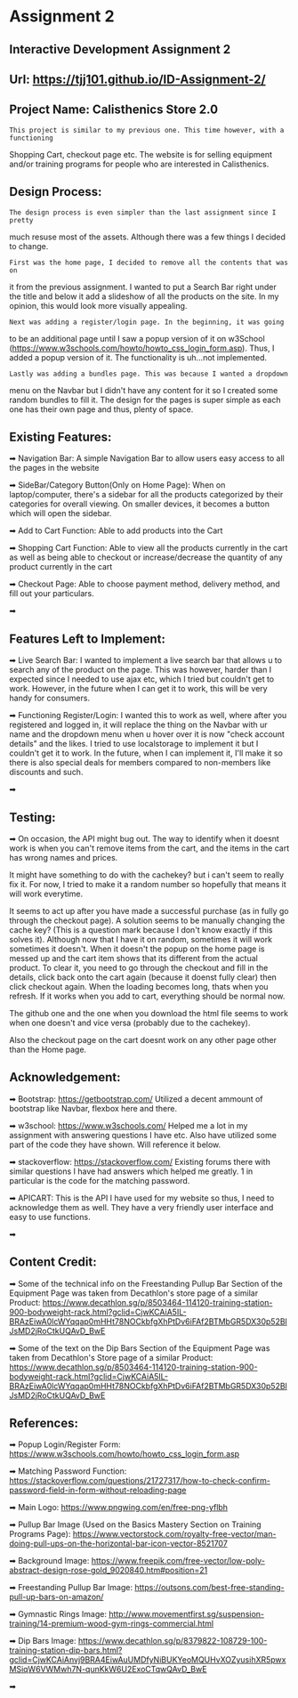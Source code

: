 # Assignment 2
Interactive Development Assignment 2
---------
Url: https://tjj101.github.io/ID-Assignment-2/
--------------
Project Name: Calisthenics Store 2.0
----------------------------------------------------------------------------

    This project is similar to my previous one. This time however, with a functioning
Shopping Cart, checkout page etc. The website is for selling equipment and/or
training programs for people who are interested in Calisthenics.


Design Process:
-----------------------------------------------------------------------------

    The design process is even simpler than the last assignment since I pretty 
much resuse most of the assets. Although there was a few things I decided to 
change.

    First was the home page, I decided to remove all the contents that was on
it from the previous assignment. I wanted to put a Search Bar right under
the title and below it add a slideshow of all the products on the site. In
my opinion, this would look more visually appealing.

    Next was adding a register/login page. In the beginning, it was going
to be an additional page until I saw a popup version of it on w3School
(https://www.w3schools.com/howto/howto_css_login_form.asp). Thus, I added
a popup version of it. The functionality is uh...not implemented.

    Lastly was adding a bundles page. This was because I wanted a dropdown
menu on the Navbar but I didn't have any content for it so I created some
random bundles to fill it. The design for the pages is super simple as each
one has their own page and thus, plenty of space. 



Existing Features:
-----------------------------------------------------------------------------

➡ Navigation Bar: A simple Navigation Bar to allow users easy access to all
the pages in the website

➡ SideBar/Category Button(Only on Home Page): When on laptop/computer, there's
a sidebar for all the products categorized by their categories for overall viewing.
On smaller devices, it becomes a button which will open the sidebar. 

➡ Add to Cart Function: Able to add products into the Cart

➡ Shopping Cart Function: Able to view all the products currently in the cart as
well as being able to checkout or increase/decrease the quantity of any product
currently in the cart

➡ Checkout Page: Able to choose payment method, delivery method, and fill out
your particulars. 


➡

Features Left to Implement:
-----------------------------------------------------------------------------

➡ Live Search Bar: I wanted to implement a live search bar that allows u to
search any of the product on the page. This was however, harder than I expected
since I needed to use ajax etc, which I tried but couldn't get to work. However,
in the future when I can get it to work, this will be very handy for consumers.

➡ Functioning Register/Login: I wanted this to work as well, where after you
registered and logged in, it will replace the thing on the Navbar with ur name
and the dropdown menu when u hover over it is now "check account details" and
the likes. I tried to use localstorage to implement it but I couldn't get it
to work. In the future, when I can implement it, I'll make it so there is also
special deals for members compared to non-members like discounts and such.

➡

Testing:
------------------------------------------------------------------------------

➡ On occasion, the API might bug out. The way to identify when it
doesnt work is when you can't remove items from the cart, and the items in the cart
has wrong names and prices. 

It might have something to do with the cachekey? but i can't seem to really fix it.
For now, I tried to make it a random number so hopefully that means it will work
everytime.

It seems to act up after you have made a successful purchase (as in fully go through
the checkout page). A solution seems to be manually changing the cache key? (This 
is a question mark because I don't know exactly if this solves it). Although now that
I have it on random, sometimes it will work sometimes it doesn't.  When it doesn't
the popup on the home page is messed up and the cart item shows that its different
from the actual product. To clear it, you need to go through the checkout and fill 
in the details, click back onto the cart again (because it doenst fully clear) then 
click checkout again. When the loading becomes long, thats when you refresh. If it works
when you add to cart, everything should be normal now.

The github one and the one when you download the html file seems to work when one doesn't
and vice versa (probably due to the cachekey).

Also the checkout page on the cart doesnt work on any other page other than the Home page.


Acknowledgement:
--------------------------------------------------------------------------------

➡ Bootstrap: https://getbootstrap.com/
Utilized a decent ammount of bootstrap like Navbar, flexbox here and there.

➡ w3school: https://www.w3schools.com/
Helped me a lot in my assignment with answering questions I have etc. Also have
utilized some part of the code they have shown. Will reference it below.

➡ stackoverflow: https://stackoverflow.com/
Existing forums there with similar questions I have had answers which helped me
greatly. 1 in particular is the code for the matching password.

➡ APICART: 
This is the API I have used for my website so thus, I need to acknowledge them 
as well. They have a very friendly user interface and easy to use functions.

➡

Content Credit:
---------------------------------------------------------------------------------

➡ Some of the technical info on the Freestanding Pullup Bar Section of the Equipment Page was taken from
Decathlon's store page of a similar Product: https://www.decathlon.sg/p/8503464-114120-training-station-900-bodyweight-rack.html?gclid=CjwKCAiA5IL-BRAzEiwA0lcWYqqap0mHHt78NOCkbfgXhPtDv6iFAf2BTMbGR5DX30p52BlJsMD2jRoCtkUQAvD_BwE

➡ Some of the text on the Dip Bars Section of the Equipment Page was taken from Decathlon's Store page 
of a similar Product: https://www.decathlon.sg/p/8503464-114120-training-station-900-bodyweight-rack.html?gclid=CjwKCAiA5IL-BRAzEiwA0lcWYqqap0mHHt78NOCkbfgXhPtDv6iFAf2BTMbGR5DX30p52BlJsMD2jRoCtkUQAvD_BwE


References:
---------------------------------------------------------------------------------

➡ Popup Login/Register Form: https://www.w3schools.com/howto/howto_css_login_form.asp

➡ Matching Password Function: https://stackoverflow.com/questions/21727317/how-to-check-confirm-password-field-in-form-without-reloading-page

➡ Main Logo: https://www.pngwing.com/en/free-png-yflbh

➡ Pullup Bar Image (Used on the Basics Mastery Section on Training Programs Page):
https://www.vectorstock.com/royalty-free-vector/man-doing-pull-ups-on-the-horizontal-bar-icon-vector-8521707

➡ Background Image: https://www.freepik.com/free-vector/low-poly-abstract-design-rose-gold_9020840.htm#position=21

➡ Freestanding Pullup Bar Image: https://outsons.com/best-free-standing-pull-up-bars-on-amazon/

➡ Gymnastic Rings Image: http://www.movementfirst.sg/suspension-training/14-premium-wood-gym-rings-commercial.html

➡ Dip Bars Image: https://www.decathlon.sg/p/8379822-108729-100-training-station-dip-bars.html?gclid=CjwKCAiAnvj9BRA4EiwAuUMDfyNiBUKYeoMQUHvXOZyusihXR5pwxMSiqW6VWMwh7N-qunKkW6U2ExoCTqwQAvD_BwE

➡ 


